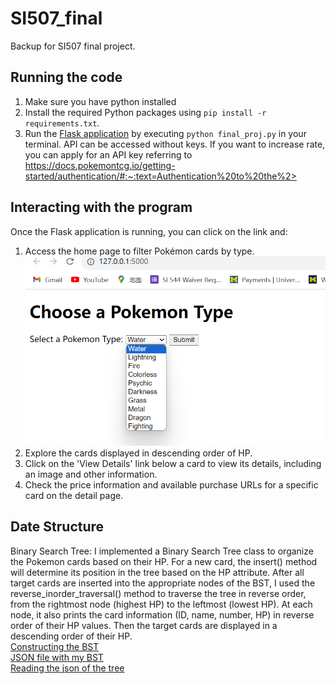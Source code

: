 # SI507_final
Backup for SI507 final project.
## Running the code
1. Make sure you have python installed
2. Install the required Python packages using `pip install -r requirements.txt`.
3. Run the [Flask application](final_proj.py) by executing `python final_proj.py` in your terminal.
API can be accessed without keys. If you want to increase rate, you can apply for an API key referring to https://docs.pokemontcg.io/getting-started/authentication/#:~:text=Authentication%20to%20the%2>
## Interacting with the program
Once the Flask application is running, you can click on the link and:
1. Access the home page to filter Pokémon cards by type.
  ![image](/image/home_page.png)
2. Explore the cards displayed in descending order of HP.
3. Click on the 'View Details' link below a card to view its details, including an image and other information.
4. Check the price information and available purchase URLs for a specific card on the detail page.

## Date Structure
Binary Search Tree: I implemented a Binary Search Tree class to organize the Pokemon cards based on their HP. For a new card, the insert() method will determine its position in the tree based on the HP attribute. After all target cards are inserted into the appropriate nodes of the BST, I used the reverse_inorder_traversal() method to traverse the tree in reverse order, from the rightmost node (highest HP) to the leftmost (lowest HP). At each node, it also prints the card information (ID, name, number, HP) in reverse order of their HP values. Then the target cards are displayed in a descending order of their HP.<br>
[Constructing the BST](data_structure.py)<br>
[JSON file with my BST](pokemon_card_tree.json)<br>
[Reading the json of the tree](read_tree.py)
